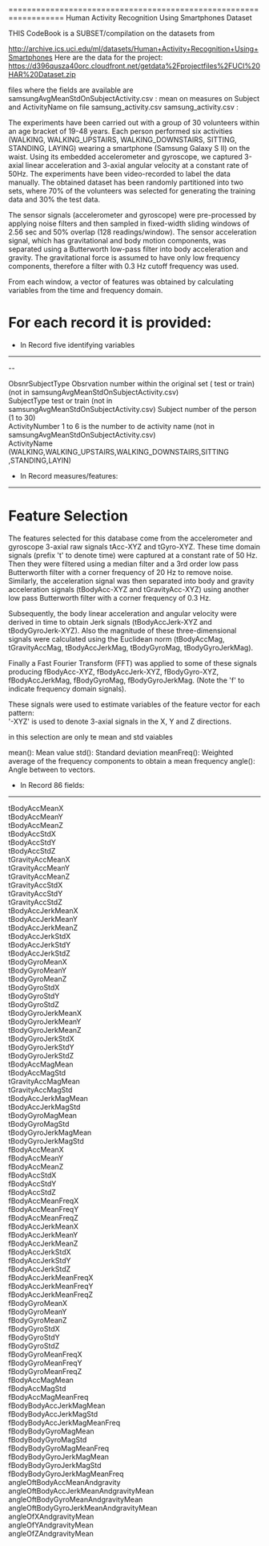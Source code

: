 ==================================================================
Human Activity Recognition Using Smartphones Dataset

THIS CodeBook is a SUBSET/compilation  on the  datasets from

http://archive.ics.uci.edu/ml/datasets/Human+Activity+Recognition+Using+Smartphones 
Here are the data for the project: 
https://d396qusza40orc.cloudfront.net/getdata%2Fprojectfiles%2FUCI%20HAR%20Dataset.zip 

files where the fields are available are
 samsungAvgMeanStdOnSubjectActivity.csv  	:   mean on measures on Subject and ActivityName on file samsung_activity.csv
 samsung_activity.csv 						:	

The experiments have been carried out with a group of 30 volunteers within an age bracket of 19-48 years. 
Each person performed six activities (WALKING, WALKING_UPSTAIRS, WALKING_DOWNSTAIRS, SITTING, STANDING, LAYING) 
wearing a smartphone (Samsung Galaxy S II) on the waist. Using its embedded accelerometer and gyroscope, 
we captured 3-axial linear acceleration and 3-axial angular velocity at a constant rate of 50Hz. 
The experiments have been video-recorded to label the data manually. 
The obtained dataset has been randomly partitioned into two sets, 
where 70% of the volunteers was selected for generating the training data and 30% the test data. 

The sensor signals (accelerometer and gyroscope) were pre-processed by applying noise filters and 
then sampled in fixed-width sliding windows of 2.56 sec and 50% overlap (128 readings/window). 
The sensor acceleration signal, which has gravitational and body motion components, 
was separated using a Butterworth low-pass filter into body acceleration and gravity. 
The gravitational force is assumed to have only low frequency components, 
therefore a filter with 0.3 Hz cutoff frequency was used. 

From each window, a vector of features was obtained by calculating variables from the time and frequency domain. 

For each record it is provided:
======================================


- In Record five identifying variables
----------------------------------------
-- 

ObsnrSubjectType		Obsrvation number within the original set ( test or train)	 	(not in samsungAvgMeanStdOnSubjectActivity.csv)							
SubjectType			     test or  train													(not in samsungAvgMeanStdOnSubjectActivity.csv)
Subject			         number of the person  (1 to 30)								
ActivityNumber			1 to 6 is the number to de activity name   						(not in samsungAvgMeanStdOnSubjectActivity.csv)							
ActivityName			(WALKING,WALKING_UPSTAIRS,WALKING_DOWNSTAIRS,SITTING ,STANDING,LAYIN)	

-  In Record  measures/features:
--------------------------------
Feature Selection 
=================

The features selected for this database come from the accelerometer and gyroscope 3-axial raw signals tAcc-XYZ and tGyro-XYZ. 
These time domain signals (prefix 't' to denote time) were captured at a constant rate of 50 Hz. 
Then they were filtered using a median filter and a 3rd order low pass Butterworth filter with a corner frequency of 20 Hz to remove noise. 
Similarly, the acceleration signal was then separated into body and gravity acceleration signals (tBodyAcc-XYZ and tGravityAcc-XYZ) 
using another low pass Butterworth filter with a corner frequency of 0.3 Hz. 

Subsequently, the body linear acceleration and angular velocity were derived in time to obtain Jerk signals 
(tBodyAccJerk-XYZ and tBodyGyroJerk-XYZ). 
Also the magnitude of these three-dimensional signals were calculated 
using the Euclidean norm (tBodyAccMag, tGravityAccMag, tBodyAccJerkMag, tBodyGyroMag, tBodyGyroJerkMag). 

Finally a Fast Fourier Transform (FFT) was applied to some of these signals producing
 fBodyAcc-XYZ, fBodyAccJerk-XYZ, fBodyGyro-XYZ, fBodyAccJerkMag, fBodyGyroMag, fBodyGyroJerkMag. 
 (Note the 'f' to indicate frequency domain signals). 

These signals were used to estimate variables of the feature vector for each pattern:  
'-XYZ' is used to denote 3-axial signals in the X, Y and Z directions.

 in this selection are only te mean and std vaiables

 

mean(): Mean value
std(): Standard deviation
meanFreq(): Weighted average of the frequency components to obtain a mean frequency
angle(): Angle between to vectors.


-  In Record 86 fields:
------------------------
							
tBodyAccMeanX											
tBodyAccMeanY											
tBodyAccMeanZ											
tBodyAccStdX											
tBodyAccStdY											
tBodyAccStdZ											
tGravityAccMeanX											
tGravityAccMeanY											
tGravityAccMeanZ											
tGravityAccStdX											
tGravityAccStdY											
tGravityAccStdZ											
tBodyAccJerkMeanX											
tBodyAccJerkMeanY											
tBodyAccJerkMeanZ											
tBodyAccJerkStdX											
tBodyAccJerkStdY											
tBodyAccJerkStdZ											
tBodyGyroMeanX											
tBodyGyroMeanY											
tBodyGyroMeanZ											
tBodyGyroStdX											
tBodyGyroStdY											
tBodyGyroStdZ											
tBodyGyroJerkMeanX											
tBodyGyroJerkMeanY											
tBodyGyroJerkMeanZ											
tBodyGyroJerkStdX											
tBodyGyroJerkStdY											
tBodyGyroJerkStdZ											
tBodyAccMagMean											
tBodyAccMagStd											
tGravityAccMagMean											
tGravityAccMagStd											
tBodyAccJerkMagMean											
tBodyAccJerkMagStd											
tBodyGyroMagMean											
tBodyGyroMagStd											
tBodyGyroJerkMagMean											
tBodyGyroJerkMagStd											
fBodyAccMeanX											
fBodyAccMeanY											
fBodyAccMeanZ											
fBodyAccStdX											
fBodyAccStdY											
fBodyAccStdZ											
fBodyAccMeanFreqX											
fBodyAccMeanFreqY											
fBodyAccMeanFreqZ											
fBodyAccJerkMeanX											
fBodyAccJerkMeanY											
fBodyAccJerkMeanZ											
fBodyAccJerkStdX											
fBodyAccJerkStdY											
fBodyAccJerkStdZ											
fBodyAccJerkMeanFreqX											
fBodyAccJerkMeanFreqY											
fBodyAccJerkMeanFreqZ											
fBodyGyroMeanX											
fBodyGyroMeanY											
fBodyGyroMeanZ											
fBodyGyroStdX											
fBodyGyroStdY											
fBodyGyroStdZ											
fBodyGyroMeanFreqX											
fBodyGyroMeanFreqY											
fBodyGyroMeanFreqZ											
fBodyAccMagMean											
fBodyAccMagStd											
fBodyAccMagMeanFreq											
fBodyBodyAccJerkMagMean											
fBodyBodyAccJerkMagStd											
fBodyBodyAccJerkMagMeanFreq											
fBodyBodyGyroMagMean											
fBodyBodyGyroMagStd											
fBodyBodyGyroMagMeanFreq											
fBodyBodyGyroJerkMagMean											
fBodyBodyGyroJerkMagStd											
fBodyBodyGyroJerkMagMeanFreq											
angleOftBodyAccMeanAndgravity											
angleOftBodyAccJerkMeanAndgravityMean											
angleOftBodyGyroMeanAndgravityMean											
angleOftBodyGyroJerkMeanAndgravityMean											
angleOfXAndgravityMean											
angleOfYAndgravityMean											
angleOfZAndgravityMean											
